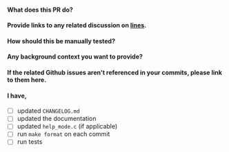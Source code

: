 #### What does this PR do?

#### Provide links to any related discussion on [lines](https://llllllll.co/).

#### How should this be manually tested?

#### Any background context you want to provide?

#### If the related Github issues aren't referenced in your commits, please link to them here.

#### I have,
* [ ] updated `CHANGELOG.md`
* [ ] updated the documentation
* [ ] updated `help_mode.c` (if applicable)
* [ ] run `make format` on each commit
* [ ] run tests
